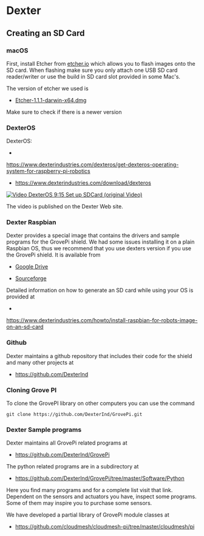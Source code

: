 Dexter
======

Creating an SD Card
-------------------

### macOS

First, install Etcher from [etcher.io](https://etcher.io/) which allows
you to flash images onto the SD card. When flashing make sure you only
attach one USB SD card reader/writer or use the build in SD card slot
provided in some Mac's.

The version of etcher we used is

-   [Etcher-1.1.1-darwin-x64.dmg](https://github.com/resin-io/etcher/releases/download/v1.1.1/Etcher-1.1.1-darwin-x64.dmg)

Make sure to check if there is a newer version

### DexterOS

DexterOS:

*
<https://www.dexterindustries.com/dexteros/get-dexteros-operating-system-for-raspberry-pi-robotics> 

* <https://www.dexterindustries.com/download/dexteros>

[![Video](images/video.png) DexterOS 9:15 Set up SDCard (original Video)](https://www.youtube.com/watch?v=pJZURHLeTs0)

The video is published on the Dexter Web site.

### Dexter Raspbian

Dexter provides a special image that contains the drivers and sample
programs for the GrovePi shield. We had some issues installing it on a
plain Raspbian OS, thus we recommend that you use dexters version if you
use the GrovePi shield. It is available from

-   [Google
    Drive](http://sourceforge.net/projects/dexterindustriesraspbianflavor/)

-   [Sourceforge](http://sourceforge.net/projects/dexterindustriesraspbianflavor/)

Detailed information on how to generate an SD card while using your OS
is provided at

*
<https://www.dexterindustries.com/howto/install-raspbian-for-robots-image-on-an-sd-card> 

### Github

Dexter maintains a github repository that includes their code for the
shield and many other projects at

* <https://github.com/DexterInd>

### Cloning Grove PI

To clone the GrovePI library on other computers you can use the command

    git clone https://github.com/DexterInd/GrovePi.git

### Dexter Sample programs

Dexter maintains all GrovePi related programs at

* <https://github.com/DexterInd/GrovePi>

The python related programs are in a subdirectory at

* <https://github.com/DexterInd/GrovePi/tree/master/Software/Python>

Here you find many programs and for a complete list visit that link.
Dependent on the sensors and actuators you have, inspect some programs.
Some of them may inspire you to purchase some sensors.

We have developed a partial library of GrovePi module classes at

* <https://github.com/cloudmesh/cloudmesh-pi/tree/master/cloudmesh/pi>

